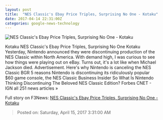 ```yaml
---
layout: post
title:  "NES Classic's Ebay Price Triples, Surprising No One - Kotaku"
date: 2017-04-14 22:31:00Z
categories: google-news-technology
---
```


![NES Classic's Ebay Price Triples, Surprising No One - Kotaku](https://i.kinja-img.com/gawker-media/image/upload/s--6Xurfryz--/c_fill,fl_progressive,g_center,h_450,q_80,w_800/uqetmdrzcwezoxces7qf.png)

Kotaku NES Classic's Ebay Price Triples, Surprising No One Kotaku Yesterday, Nintendo announced they were discontinuing production of the NES Classic within North America. With demand high, I was curious to see how things were playing out on eBay. Turns out, it's a lot like when Michael Jackson died. Advertisement. Here's why Nintendo is canceling the NES Classic BGR 5 reasons Nintendo is discontinuing its ridiculously popular $60 game console, the NES Classic Business Insider So What Is Nintendo Thinking Discontinuing The Beloved NES Classic Edition? Forbes CNET - IGN all 251 news articles »


Full story on F3News: [NES Classic's Ebay Price Triples, Surprising No One - Kotaku](http://www.f3nws.com/n/bWTRAB)

> Posted on: Saturday, April 15, 2017 3:31:00 AM
